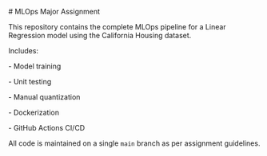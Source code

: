 \# MLOps Major Assignment

This repository contains the complete MLOps pipeline for a Linear Regression model using the California Housing dataset.



Includes:

\- Model training

\- Unit testing

\- Manual quantization

\- Dockerization

\- GitHub Actions CI/CD



All code is maintained on a single `main` branch as per assignment guidelines.



